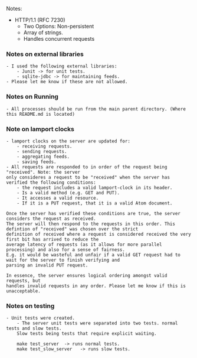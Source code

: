 
Notes:
- HTTP/1.1 (RFC 7230)
    - Two Options: Non-persistent
    - Array of strings.
    - Handles concurrent requests

### Notes on external libraries
    - I used the following external libraries:
        - Junit -> for unit tests.
        - sqlite-jdbc -> for maintaining feeds.
    - Please let me know if these are not allowed.


### Notes on Running
    - All processes should be run from the main parent directory. (Where this README.md is located)


### Note on lamport clocks
    - lamport clocks on the server are updated for:
        - receiving requests.
        - sending requests.
        - aggregating feeds.
        - saving feeds.
    - All requests are responded to in order of the request being "received". Note: the server 
    only consideres a request to be "received" when the server has verified the following conditions: 
        - the request includes a valid lamport-clock in its header.
        - Is a valid method (e.g. GET and PUT). 
        - It accesses a valid resource.
        - If it is a PUT request, that it is a valid Atom document.
        
    Once the server has verified these conditions are true, the server considers the request as received.
    The server will then respond to the requests in this order. This defintion of "received" was chosen over the strict
    definition of received where a request is considered received the very first bit has arrived to reduce the
    average latency of requests (as it allows for more parallel processing) and also for a sense of fairness. 
    E.g. it would be wasteful and unfair if a valid GET request had to wait for the server to finish verifying and 
    parsing an invalid PUT request. 

    In essence, the server ensures logical ordering amongst valid requests, but 
    handles invalid requests in any order. Please let me know if this is unacceptable.

### Notes on testing
    - Unit tests were created.
        - The server unit tests were separated into two tests. normal tests and slow tests. 
        Slow tests being tests that require explicit waiting.

        make test_server  -> runs normal tests.
        make test_slow_server   -> runs slow tests. 

